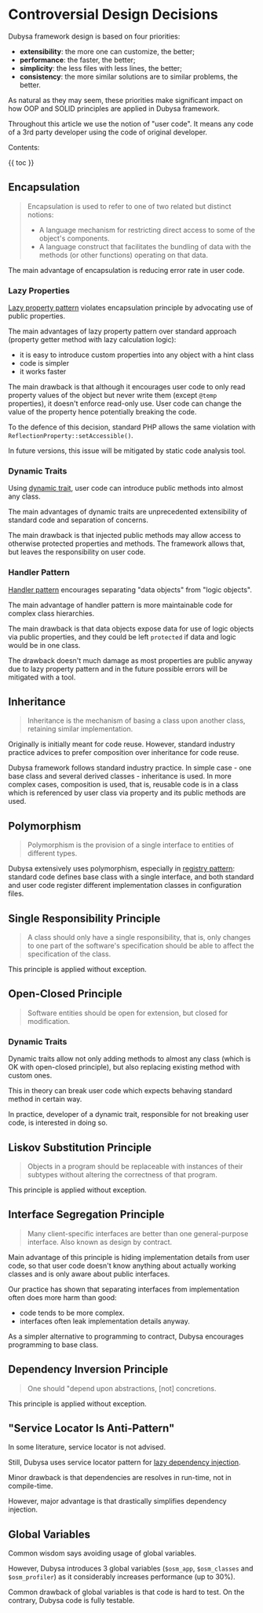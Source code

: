 # Controversial Design Decisions #

Dubysa framework design is based on four priorities:

* **extensibility**: the more one can customize, the better;
* **performance**: the faster, the better;
* **simplicity**: the less files with less lines, the better;
* **consistency**: the more similar solutions are to similar problems, the better. 

As natural as they may seem, these priorities make significant impact on how OOP and SOLID principles are applied in Dubysa framework.

Throughout this article we use the notion of "user code". It means any code of a 3rd party developer using the code of original developer. 

Contents:

{{ toc }}

## Encapsulation ##

> Encapsulation is used to refer to one of two related but distinct notions:
>
> * A language mechanism for restricting direct access to some of the object's components.
> * A language construct that facilitates the bundling of data with the methods (or other functions) operating on that data.

The main advantage of encapsulation is reducing error rate in user code.

### Lazy Properties ###

[Lazy property pattern](lazy-properties.html) violates encapsulation principle by advocating use of public properties. 

The main advantages of lazy property pattern over standard approach (property getter method with lazy calculation logic): 

* it is easy to introduce custom properties into any object with a hint class
* code is simpler
* it works faster 

The main drawback is that although it encourages user code to only read property values of the object but never write them (except `@temp` properties), it doesn't enforce read-only use. User code can change the value of the property hence potentially breaking the code.

To the defence of this decision, standard PHP allows the same violation with `ReflectionProperty::setAccessible()`. 

In future versions, this issue will be mitigated by static code analysis tool.

### Dynamic Traits ###

Using [dynamic trait](dynamic-traits.html), user code can introduce public methods into almost any class. 

The main advantages of dynamic traits are unprecedented extensibility of standard code and separation of concerns. 

The main drawback is that injected public methods may allow access to otherwise protected properties and methods. The framework allows that, but leaves the responsibility on user code. 

### Handler Pattern ###

[Handler pattern](handler-pattern.html) encourages separating "data objects" from "logic objects".

The main advantage of handler pattern is more maintainable code for complex class hierarchies.

The main drawback is that data objects expose data for use of logic objects via public properties, and they could be left `protected` if data and logic would be in one class.

The drawback doesn't much damage as most properties are public anyway due to lazy property pattern and in the future possible errors will be mitigated with a tool.

## Inheritance ##

> Inheritance is the mechanism of basing a class upon another class, retaining similar implementation.

Originally is initially meant for code reuse. However, standard industry practice advices to prefer composition over inheritance for code reuse.

Dubysa framework follows standard industry practice. In simple case - one base class and several derived classes - inheritance is used. In more complex cases, composition is used, that is, reusable code is in a class which is referenced by user class via property and its public methods are used.   

## Polymorphism ##

> Polymorphism is the provision of a single interface to entities of different types.

Dubysa extensively uses polymorphism, especially in [registry pattern](registry-pattern.html): standard code defines base class with a single interface, and both standard and user code register different implementation classes in configuration files.  
 
## Single Responsibility Principle ##

> A class should only have a single responsibility, that is, only changes to one part of the software's specification should be able to affect the specification of the class.

This principle is applied without exception.

## Open-Closed Principle ##

> Software entities should be open for extension, but closed for modification.

### Dynamic Traits ###

Dynamic traits allow not only adding methods to almost any class (which is OK with open-closed principle), but also replacing existing method with custom ones. 

This in theory can break user code which expects behaving standard method in certain way. 

In practice, developer of a dynamic trait, responsible for not breaking user code, is interested in doing so. 

## Liskov Substitution Principle ##

> Objects in a program should be replaceable with instances of their subtypes without altering the correctness of that program.

This principle is applied without exception.

## Interface Segregation Principle ##

> Many client-specific interfaces are better than one general-purpose interface. Also known as design by contract.

Main advantage of this principle is hiding implementation details from user code, so that user code doesn't know anything about actually working classes and is only aware about public interfaces.

Our practice has shown that separating interfaces from implementation often does more harm than good:

* code tends to be more complex.
* interfaces often leak implementation details anyway.  

As a simpler alternative to programming to contract, Dubysa encourages programming to base class.

## Dependency Inversion Principle ##

> One should "depend upon abstractions, [not] concretions.

This principle is applied without exception.

## "Service Locator Is Anti-Pattern" ##

In some literature, service locator is not advised.

Still, Dubysa uses service locator pattern for [lazy dependency injection](lazy-dependency-injection.html). 

Minor drawback is that dependencies are resolves in run-time, not in compile-time.

However, major advantage is that drastically simplifies dependency injection.   

## Global Variables ##

Common wisdom says avoiding usage of global variables.

However, Dubysa introduces 3 global variables (`$osm_app`, `$osm_classes` and `$osm_profiler`) as it considerably increases performance (up to 30%). 

Common drawback of global variables is that code is hard to test. On the contrary, Dubysa code is fully testable.  